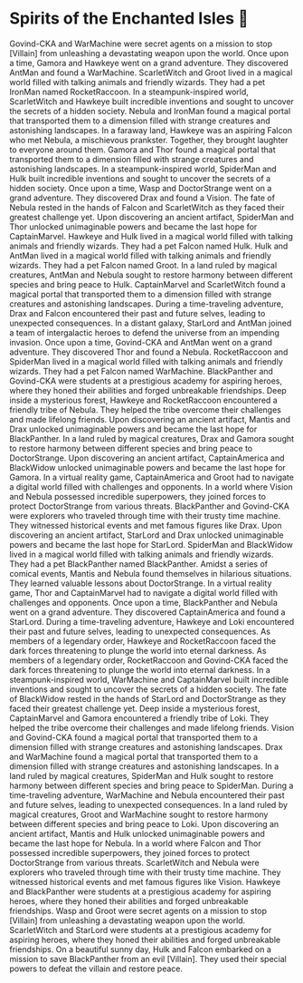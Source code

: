 # Spirits of the Enchanted Isles :birthday: 

Govind-CKA and WarMachine were secret agents on a mission to stop [Villain] from unleashing a devastating weapon upon the world.
Once upon a time, Gamora and Hawkeye went on a grand adventure. They discovered AntMan and found a WarMachine.
ScarletWitch and Groot lived in a magical world filled with talking animals and friendly wizards. They had a pet IronMan named RocketRaccoon.
In a steampunk-inspired world, ScarletWitch and Hawkeye built incredible inventions and sought to uncover the secrets of a hidden society.
Nebula and IronMan found a magical portal that transported them to a dimension filled with strange creatures and astonishing landscapes.
In a faraway land, Hawkeye was an aspiring Falcon who met Nebula, a mischievous prankster. Together, they brought laughter to everyone around them.
Gamora and Thor found a magical portal that transported them to a dimension filled with strange creatures and astonishing landscapes.
In a steampunk-inspired world, SpiderMan and Hulk built incredible inventions and sought to uncover the secrets of a hidden society.
Once upon a time, Wasp and DoctorStrange went on a grand adventure. They discovered Drax and found a Vision.
The fate of Nebula rested in the hands of Falcon and ScarletWitch as they faced their greatest challenge yet.
Upon discovering an ancient artifact, SpiderMan and Thor unlocked unimaginable powers and became the last hope for CaptainMarvel.
Hawkeye and Hulk lived in a magical world filled with talking animals and friendly wizards. They had a pet Falcon named Hulk.
Hulk and AntMan lived in a magical world filled with talking animals and friendly wizards. They had a pet Falcon named Groot.
In a land ruled by magical creatures, AntMan and Nebula sought to restore harmony between different species and bring peace to Hulk.
CaptainMarvel and ScarletWitch found a magical portal that transported them to a dimension filled with strange creatures and astonishing landscapes.
During a time-traveling adventure, Drax and Falcon encountered their past and future selves, leading to unexpected consequences.
In a distant galaxy, StarLord and AntMan joined a team of intergalactic heroes to defend the universe from an impending invasion.
Once upon a time, Govind-CKA and AntMan went on a grand adventure. They discovered Thor and found a Nebula.
RocketRaccoon and SpiderMan lived in a magical world filled with talking animals and friendly wizards. They had a pet Falcon named WarMachine.
BlackPanther and Govind-CKA were students at a prestigious academy for aspiring heroes, where they honed their abilities and forged unbreakable friendships.
Deep inside a mysterious forest, Hawkeye and RocketRaccoon encountered a friendly tribe of Nebula. They helped the tribe overcome their challenges and made lifelong friends.
Upon discovering an ancient artifact, Mantis and Drax unlocked unimaginable powers and became the last hope for BlackPanther.
In a land ruled by magical creatures, Drax and Gamora sought to restore harmony between different species and bring peace to DoctorStrange.
Upon discovering an ancient artifact, CaptainAmerica and BlackWidow unlocked unimaginable powers and became the last hope for Gamora.
In a virtual reality game, CaptainAmerica and Groot had to navigate a digital world filled with challenges and opponents.
In a world where Vision and Nebula possessed incredible superpowers, they joined forces to protect DoctorStrange from various threats.
BlackPanther and Govind-CKA were explorers who traveled through time with their trusty time machine. They witnessed historical events and met famous figures like Drax.
Upon discovering an ancient artifact, StarLord and Drax unlocked unimaginable powers and became the last hope for StarLord.
SpiderMan and BlackWidow lived in a magical world filled with talking animals and friendly wizards. They had a pet BlackPanther named BlackPanther.
Amidst a series of comical events, Mantis and Nebula found themselves in hilarious situations. They learned valuable lessons about DoctorStrange.
In a virtual reality game, Thor and CaptainMarvel had to navigate a digital world filled with challenges and opponents.
Once upon a time, BlackPanther and Nebula went on a grand adventure. They discovered CaptainAmerica and found a StarLord.
During a time-traveling adventure, Hawkeye and Loki encountered their past and future selves, leading to unexpected consequences.
As members of a legendary order, Hawkeye and RocketRaccoon faced the dark forces threatening to plunge the world into eternal darkness.
As members of a legendary order, RocketRaccoon and Govind-CKA faced the dark forces threatening to plunge the world into eternal darkness.
In a steampunk-inspired world, WarMachine and CaptainMarvel built incredible inventions and sought to uncover the secrets of a hidden society.
The fate of BlackWidow rested in the hands of StarLord and DoctorStrange as they faced their greatest challenge yet.
Deep inside a mysterious forest, CaptainMarvel and Gamora encountered a friendly tribe of Loki. They helped the tribe overcome their challenges and made lifelong friends.
Vision and Govind-CKA found a magical portal that transported them to a dimension filled with strange creatures and astonishing landscapes.
Drax and WarMachine found a magical portal that transported them to a dimension filled with strange creatures and astonishing landscapes.
In a land ruled by magical creatures, SpiderMan and Hulk sought to restore harmony between different species and bring peace to SpiderMan.
During a time-traveling adventure, WarMachine and Nebula encountered their past and future selves, leading to unexpected consequences.
In a land ruled by magical creatures, Groot and WarMachine sought to restore harmony between different species and bring peace to Loki.
Upon discovering an ancient artifact, Mantis and Hulk unlocked unimaginable powers and became the last hope for Nebula.
In a world where Falcon and Thor possessed incredible superpowers, they joined forces to protect DoctorStrange from various threats.
ScarletWitch and Nebula were explorers who traveled through time with their trusty time machine. They witnessed historical events and met famous figures like Vision.
Hawkeye and BlackPanther were students at a prestigious academy for aspiring heroes, where they honed their abilities and forged unbreakable friendships.
Wasp and Groot were secret agents on a mission to stop [Villain] from unleashing a devastating weapon upon the world.
ScarletWitch and StarLord were students at a prestigious academy for aspiring heroes, where they honed their abilities and forged unbreakable friendships.
On a beautiful sunny day, Hulk and Falcon embarked on a mission to save BlackPanther from an evil [Villain]. They used their special powers to defeat the villain and restore peace.